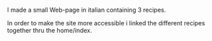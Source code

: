 I made a small Web-page in italian containing 3 recipes.

In order to make the site more accessible i linked the different recipes together thru the home/index.